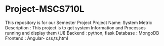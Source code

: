 # Project-MSCS710L
This repository is for our Semester Project
Project Name: System Metric
Description : This project is to get system Information and Processes running and display them (UI)
Backend     : python, flask
Database    : MongoDB
Frontend    : Angular- css,ts,html
